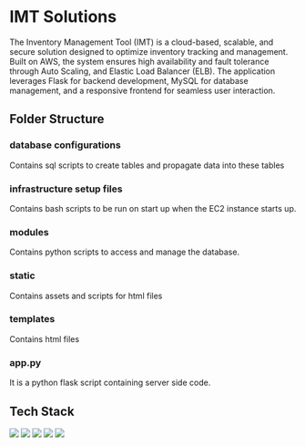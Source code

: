 # IMT Solutions
The Inventory Management Tool (IMT) is a cloud-based, scalable, and secure solution designed to optimize inventory tracking and management. Built on AWS, the system ensures high availability and fault tolerance through Auto Scaling, and Elastic Load Balancer (ELB). The application leverages Flask for backend development, MySQL for database management, and a responsive frontend for seamless user interaction.

## Folder Structure
### database configurations
Contains sql scripts to create tables and propagate data into these tables
### infrastructure setup files
Contains bash scripts to be run on start up when the EC2 instance starts up.
### modules
Contains python scripts to access and manage the database.
### static
Contains assets and scripts for html files
### templates
Contains html files
### app.py
It is a python flask script containing server side code.

## Tech Stack
<img src="https://img.shields.io/badge/Python-FFD43B?style=for-the-badge&logo=python&logoColor=blue" />
<img src="https://img.shields.io/badge/Shell_Script-121011?style=for-the-badge&logo=gnu-bash&logoColor=white" />
<img src="https://img.shields.io/badge/MySQL-005C84?style=for-the-badge&logo=mysql&logoColor=white" />
<img src="https://img.shields.io/badge/Amazon_AWS-FF9900?style=for-the-badge&logo=amazonaws&logoColor=white" />
<img src="https://img.shields.io/badge/Flask-000000?style=for-the-badge&logo=flask&logoColor=white" />
